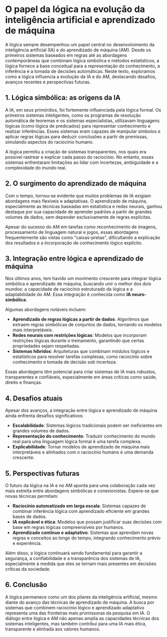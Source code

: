# O papel da lógica na evolução da inteligência artificial e aprendizado de máquina

A lógica sempre desempenhou um papel central no desenvolvimento da inteligência artificial (IA) e do aprendizado de máquina (AM). Desde os primeiros sistemas baseados em regras até as abordagens contemporâneas que combinam lógica simbólica e métodos estatísticos, a lógica fornece a base conceitual para a representação do conhecimento, a inferência e a tomada de decisões automáticas. Neste texto, exploramos como a lógica influencia a evolução da IA e do AM, destacando desafios, avanços recentes e perspectivas futuras.

## 1. Lógica simbólica: as origens da IA

A IA, em seus primórdios, foi fortemente influenciada pela lógica formal. Os primeiros sistemas inteligentes, como os programas de resolução automática de teoremas e os sistemas especialistas, utilizavam linguagens lógicas (como lógica de predicados) para representar conhecimento e realizar inferências. Esses sistemas eram capazes de manipular símbolos e aplicar regras lógicas para deduzir conclusões a partir de premissas, simulando aspectos do raciocínio humano.

A lógica permitiu a criação de sistemas transparentes, nos quais era possível rastrear e explicar cada passo do raciocínio. No entanto, esses sistemas enfrentaram limitações ao lidar com incertezas, ambiguidade e a complexidade do mundo real.

## 2. O surgimento do aprendizado de máquina

Com o tempo, tornou-se evidente que muitos problemas de IA exigiam abordagens mais flexíveis e adaptativas. O aprendizado de máquina, especialmente as técnicas baseadas em estatística e redes neurais, ganhou destaque por sua capacidade de aprender padrões a partir de grandes volumes de dados, sem depender exclusivamente de regras explícitas.

Apesar do sucesso do AM em tarefas como reconhecimento de imagens, processamento de linguagem natural e jogos, essas abordagens frequentemente são vistas como "caixas-pretas", dificultando a explicação dos resultados e a incorporação de conhecimento lógico explícito.

## 3. Integração entre lógica e aprendizado de máquina

Nos últimos anos, tem havido um movimento crescente para integrar lógica simbólica e aprendizado de máquina, buscando unir o melhor dos dois mundos: a capacidade de raciocínio estruturado da lógica e a adaptabilidade do AM. Essa integração é conhecida como **IA neuro-simbólica**.

Algumas abordagens notáveis incluem:

- **Aprendizado de regras lógicas a partir de dados**: Algoritmos que extraem regras simbólicas de conjuntos de dados, tornando os modelos mais interpretáveis.
- **Redes neurais com restrições lógicas**: Modelos que incorporam restrições lógicas durante o treinamento, garantindo que certas propriedades sejam respeitadas.
- **Sistemas híbridos**: Arquiteturas que combinam módulos lógicos e estatísticos para resolver tarefas complexas, como raciocínio sobre conhecimento e tomada de decisão sob incerteza.

Essas abordagens têm potencial para criar sistemas de IA mais robustos, transparentes e confiáveis, especialmente em áreas críticas como saúde, direito e finanças.

## 4. Desafios atuais

Apesar dos avanços, a integração entre lógica e aprendizado de máquina ainda enfrenta desafios significativos:

- **Escalabilidade**: Sistemas lógicos tradicionais podem ser ineficientes em grandes volumes de dados.
- **Representação do conhecimento**: Traduzir conhecimento do mundo real para uma linguagem lógica formal é uma tarefa complexa.
- **Explicabilidade**: Tornar modelos de aprendizado de máquina mais interpretáveis e alinhados com o raciocínio humano é uma demanda crescente.

## 5. Perspectivas futuras

O futuro da lógica na IA e no AM aponta para uma colaboração cada vez mais estreita entre abordagens simbólicas e conexionistas. Espera-se que novas técnicas permitam:

- **Raciocínio automatizado em larga escala**: Sistemas capazes de combinar inferência lógica com aprendizado eficiente em grandes bases de dados.
- **IA explicável e ética**: Modelos que possam justificar suas decisões com base em regras lógicas compreensíveis por humanos.
- **Aprendizado contínuo e adaptativo**: Sistemas que aprendam novas regras e conceitos ao longo do tempo, integrando conhecimento prévio e experiência.

Além disso, a lógica continuará sendo fundamental para garantir a segurança, a confiabilidade e a transparência dos sistemas de IA, especialmente à medida que eles se tornam mais presentes em decisões críticas da sociedade.

## 6. Conclusão

A lógica permanece como um dos pilares da inteligência artificial, mesmo diante do avanço das técnicas de aprendizado de máquina. A busca por sistemas que combinem raciocínio lógico e aprendizado adaptativo representa uma das fronteiras mais promissoras da pesquisa em IA. O diálogo entre lógica e AM não apenas amplia as capacidades técnicas dos sistemas inteligentes, mas também contribui para uma IA mais ética, transparente e alinhada aos valores humanos.